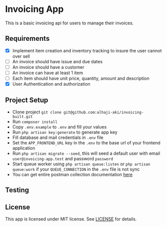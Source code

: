# Invoicing App

This is a basic invoicing api for users to manage their invoices.

## Requirements

- [x] Implement item creation and inventory tracking to insure the user cannot over sell
- [ ] An invoice should have issue and due dates
- [ ] An invoice should have a customer
- [ ] An invoice can have at least 1 item
- [ ] Each item should have unit price, quantity, amount and description
- [x] User Authentication and authorization

## Project Setup

- Clone project `git clone git@github.com:alhaji-aki/invoicing-built.git`
- Run `composer install`
- Copy `.env.example` to `.env` and fill your values
- Run `php artisan key:generate` to generate app key
- Fill database and mail credentials in `.env` file
- Set the `APP_FRONTEND_URL` key in the `.env` to the base url of your frontend application
- Run `php artisan migrate --seed`, this will seed a default user with email `user@invoicing-app.test` and password `password`
- Start queue worker using `php artisan queue:listen` or `php artisan queue:work` if your `QUEUE_CONNECTION` in the `.env` file is not sync
- You can get entire postman collection documentation [here](https://documenter.getpostman.com/view/2848345/2s93zB6hgy)

## Testing

## License

This app is licensed under MIT license. See [LICENSE](LICENSE) for details.
